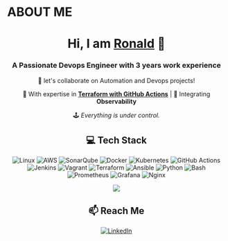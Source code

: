 # ABOUT ME



<div align="center">

  <h1> Hi, I am <a href="https://github.com/vikashraj1">Ronald</a> 👋</h1>
  <h3 align="center">A Passionate Devops Engineer with 3 years work experience </h3>

  🤝 let's collaborate on Automation and Devops projects!

  🔭 With expertise in **[Terraform with GitHub Actions](https://github.com/rohnny80/ronnytech-github-actions-terraform-ecs-project)** | 🌱 Integrating **Observability**

  🕹️ _Everything is under control._

  <!-- 🕹️ _“Every defeat is a lesson—each fall makes you stronger.” ~ SIFU_ -->

  <h2>💻 Tech Stack</h2>
</div>

<p align="center">
  <img src="https://img.shields.io/badge/Linux-FCC624?style=for-the-badge&logo=linux&logoColor=black" alt="Linux">
  <img src="https://img.shields.io/badge/AWS-FF9900?style=for-the-badge&logo=amazon-web-services&logoColor=white" alt="AWS">
  <img src="https://img.shields.io/badge/SonarQube-0080FF?style=for-the-badge&logo=digitalocean&logoColor=white" alt="SonarQube">
  <img src="https://img.shields.io/badge/Docker-2496ED?style=for-the-badge&logo=docker&logoColor=white" alt="Docker">
  <img src="https://img.shields.io/badge/Kubernetes-326CE5?style=for-the-badge&logo=kubernetes&logoColor=white" alt="Kubernetes">
  <img src="https://img.shields.io/badge/GitHub_Actions-2088FF?style=for-the-badge&logo=github-actions&logoColor=white" alt="GitHub Actions">
  <img src="https://img.shields.io/badge/Jenkins-D24939?style=for-the-badge&logo=jenkins&logoColor=white" alt="Jenkins">
  <img src="https://img.shields.io/badge/Vagrant-1563FF?style=for-the-badge&logo=vagrant&logoColor=white" alt="Vagrant">
  <img src="https://img.shields.io/badge/Terraform-623CE4?style=for-the-badge&logo=terraform&logoColor=white" alt="Terraform">
  <img src="https://img.shields.io/badge/Ansible-EE0000?style=for-the-badge&logo=ansible&logoColor=white" alt="Ansible">
  <img src="https://img.shields.io/badge/Python-3776AB?style=for-the-badge&logo=python&logoColor=white" alt="Python">
  <img src="https://img.shields.io/badge/Bash-4EAA25?style=for-the-badge&logo=gnu-bash&logoColor=white" alt="Bash">
  <img src="https://img.shields.io/badge/Prometheus-E6522C?style=for-the-badge&logo=prometheus&logoColor=white" alt="Prometheus">
  <img src="https://img.shields.io/badge/Grafana-F46800?style=for-the-badge&logo=grafana&logoColor=white" alt="Grafana">
  <img src="https://img.shields.io/badge/Nginx-009639?style=for-the-badge&logo=nginx&logoColor=white" alt="Nginx">

<div align="center">

![](https://komarev.com/ghpvc/?username=vikash-mrm&abbreviated=true&style=flat-square)

</div>

</p>

<div align="center">

  <h2>📫 Reach Me</h2>
  
  [![LinkedIn](https://img.shields.io/badge/LinkedIn-0077B5?style=for-the-badge&logo=linkedin&logoColor=white)](https://www.linkedin.com/in/ronaldajewole)


</div>
